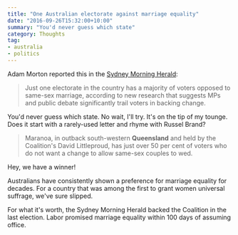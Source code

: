 ```yaml
---
title: "One Australian electorate against marriage equality" 
date: "2016-09-26T15:32:00+10:00"
summary: "You'd never guess which state"
category: Thoughts
tag:
- australia
- politics
---
```

Adam Morton reported this in the [Sydney Morning Herald]:

> Just one electorate in the country has a majority of voters opposed to same-sex marriage, according to new research that suggests MPs and public debate significantly trail voters in backing change.

You'd never guess which state. No wait, I'll try. It's on the tip of my tounge. Does it start with a rarely-used letter and rhyme with Russel Brand?

> Maranoa, in outback south-western **Queensland** and held by the Coalition's David Littleproud, has just over 50 per cent of voters who do not want a change to allow same-sex couples to wed.

Hey, we have a winner!

Australians have consistently shown a preference for marriage equality for decades. For a country that was among the first to grant women universal suffrage, we've sure slipped.

For what it's worth, the Sydney Morning Herald backed the Coalition in the last election. Labor promised marriage equality within 100 days of assuming office.

[Sydney Morning Herald]: http://www.smh.com.au/federal-politics/political-news/just-one-electorate-opposed-to-samesex-marriage-20160923-grn2mq

